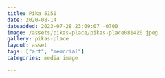 ```yaml
---
title: Pika 5150
date: 2020-08-14
dateadded: 2023-07-28 23:09:07 -0700
image: /assets/pikas-place/pikas-place081420.jpeg
gallery: pikas-place
layout: asset
tags: ["art", "memorial"]
categories: media image

--- 
```

